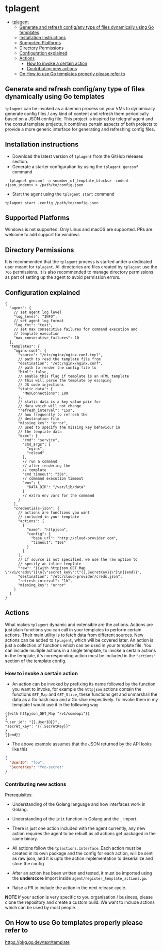 # tplagent

<!-- TOC -->
* [tplagent](#tplagent)
  * [Generate and refresh config/any type of files dynamically using Go templates](#generate-and-refresh-configany-type-of-files-dynamically-using-go-templates)
  * [Installation instructions](#installation-instructions)
  * [Supported Platforms](#supported-platforms)
  * [Directory Permissions](#directory-permissions)
  * [Configuration explained](#configuration-explained)
  * [Actions](#actions)
    * [How to invoke a certain action](#how-to-invoke-a-certain-action)
    * [Contributing new actions](#contributing-new-actions)
  * [On How to use Go templates properly please refer to](#on-how-to-use-go-templates-properly-please-refer-to)
<!-- TOC -->
## Generate and refresh config/any type of files dynamically using Go templates

`tplagent` can be invoked as a daemon process on your VMs to dynamically generate config files / any kind of content
and refresh them periodically based on a JSON config file. This project is inspired by telegraf agent and the consul
template projects, it combines certain aspects of both projects to provide a more generic interface for generating and
refreshing config files.

## Installation instructions

- Download the latest version of `tplagent` from the GitHub releases section.
- Generate a starter configuration by using the `tplagent genconf` command

```shell
  tplagnet genconf -n <number_of_template_blocks> -indent <json_indent> > /path/to/config.json
```

- Start the agent using the `tplagent start` command

```shell
tplagent start -config /path/to/config.json
```

## Supported Platforms

Windows is not supported. Only Linux and macOS are supported. PRs are welcome to add support for windows

## Directory Permissions

It is recommended that the `tplagent` process is started under a dedicated user meant for `tplagent`. All directories
are files created by `tplagent` use the `766` permissions. It is also recommended to manage directory permissions as
part of setting up the agent to avoid permission errors.

## Configuration explained

```json5
{
  "agent": {
    // set agent log level
    "log_level": "INFO",
    // set agent log format
    "log_fmt": "text",
    // set max consecutive failures for command execution and 
    // template execution
    "max_consecutive_failures": 10
  },
  "templates": {
    "nginx-conf": {
      "source": "/etc/nginx/nginx.conf.tmpl",
      // path to read the template file from
      "destination": "/etc/nginx/nginx.conf",
      // path to render the config file to
      "html": false,
      // enable this flag if template is an HTML template
      // this will parse the template by escaping 
      // JS code injections
      "static_data": {
        "MaxConnections": 100
      },
      // static data is a key value pair for
      // data which will not change
      "refresh_interval": "15s",
      // how frequently to refresh the 
      // destination file
      "missing_key": "error",
      // used to specify the missing key behaviour in 
      // the template data
      "exec": {
        "cmd": "service",
        "cmd_args": [
          "nginx",
          "reload"
        ],
        // run a command
        // after rendering the
        // template
        "cmd_timeout": "30s",
        // command execution timeout
        "env": {
          "DATA_DIR": "/var/lib/data"
        }
        // extra env vars for the command
      }
    },
    "credentials-json": {
      // actions are functions you want 
      // included in your template
      "actions": [
        {
          "name": "httpjson",
          "config": {
            "base_url": "http://cloud-provider.com",
            "timeout": "10s"
          }
        }
      ],
      // if source is not specified, we use the raw option to
      // specify an inline template
      "raw": "{{with httpjson_GET_Map \"/v1/creds\"}}\n{\"secret_key\":\"{{.SecretKey}}\"}\n{{end}}",
      "destination": "/etc/cloud-provider/creds.json",
      "refresh_interval": "1h",
      "missing_key": "error"
    }
  }
}
```

## Actions

What makes `tplagent` dynamic and extensible are the actions. Actions are just plain functions you can call in your
templates to perform certain actions. Their main utility is to fetch data from different sources. New actions can be
added to `tplagent`, which will be covered later. An action is just a collection of functions which can be used in your
template file. You can include multiple actions in a single template, to invoke a certain actions in the template, it's
corresponding action must be included in the `"actions"` section of the template config.

### How to invoke a certain action

- An action can be invoked by prefixing its name followed by the function you want to invoke, for example the `httpjson`
  actions contain the functions `GET_Map` and `GET_Slice`, these functions get and unmarshall the data as a Go hash map
  and a Go
  slice respectively. To invoke them in my template I would use it in the following way

```gotemplate
{{with httpjson_GET_Map "/v1/someapi"}}
{
"user_id": "{{.UserID}}",
"secret_key": "{{.SecretKey}}"
}
{{end}}
```

- The above example assumes that the JSON returned by the API looks like this

```json
{
  "UserID": "foo",
  "SecretKey": "foo-secret"
}
```

### Contributing new actions

Prerequisites:

- Understanding of the Golang language and how interfaces work in Golang.
- Understanding of the `init` function in Golang and the `_` import.

- There is just one action included with the agent currently, any new action requires the agent to be rebuilt as all
  actions get packaged in the same binary.
- All actions follow the `tplactions.Interface`. Each action must be created in its own package and the config for each
  action, will be sent as raw json, and it is upto the action implementation to deserialize and store the config
- After an action has been written and tested, it must be imported using the **underscore** import
  inside `agent/register_template_actions.go`.
- Raise a PR to include the action in the next release cycle.

**NOTE**
If your action is very specific to you organisation / business, please clone the repository and create a custom build.
We want to include actions which can be used by most people.

## On How to use Go templates properly please refer to

https://pkg.go.dev/text/template